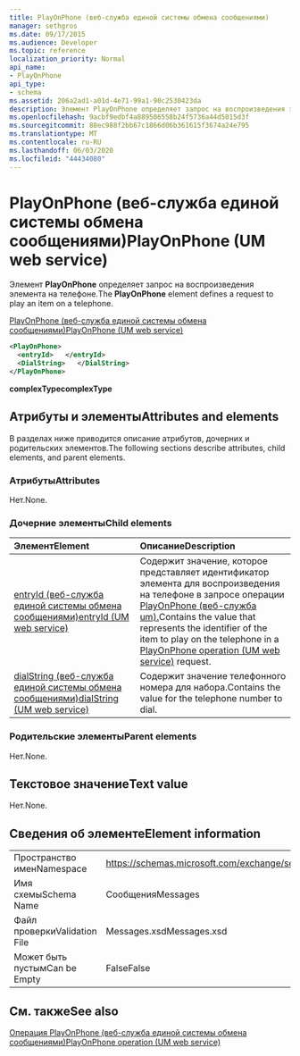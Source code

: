 ```yaml
---
title: PlayOnPhone (веб-служба единой системы обмена сообщениями)
manager: sethgros
ms.date: 09/17/2015
ms.audience: Developer
ms.topic: reference
localization_priority: Normal
api_name:
- PlayOnPhone
api_type:
- schema
ms.assetid: 206a2ad1-a01d-4e71-99a1-90c2530423da
description: Элемент PlayOnPhone определяет запрос на воспроизведения элемента на телефоне.
ms.openlocfilehash: 9acbf9edbf4a889506558b24f5736a44d5015d3f
ms.sourcegitcommit: 88ec988f2bb67c1866d06b361615f3674a24e795
ms.translationtype: MT
ms.contentlocale: ru-RU
ms.lasthandoff: 06/03/2020
ms.locfileid: "44434080"
---
```

# <a name="playonphone-um-web-service"></a><span data-ttu-id="fc963-103">PlayOnPhone (веб-служба единой системы обмена сообщениями)</span><span class="sxs-lookup"><span data-stu-id="fc963-103">PlayOnPhone (UM web service)</span></span>

<span data-ttu-id="fc963-104">Элемент **PlayOnPhone** определяет запрос на воспроизведения элемента на телефоне.</span><span class="sxs-lookup"><span data-stu-id="fc963-104">The **PlayOnPhone** element defines a request to play an item on a telephone.</span></span> 
  
[<span data-ttu-id="fc963-105">PlayOnPhone (веб-служба единой системы обмена сообщениями)</span><span class="sxs-lookup"><span data-stu-id="fc963-105">PlayOnPhone (UM web service)</span></span>](playonphone-um-web-service.md)
  
```xml
<PlayOnPhone>
  <entryId>   </entryId>
  <DialString>   </DialString>
</PlayOnPhone>
```

 <span data-ttu-id="fc963-106">**complexType**</span><span class="sxs-lookup"><span data-stu-id="fc963-106">**complexType**</span></span>
## <a name="attributes-and-elements"></a><span data-ttu-id="fc963-107">Атрибуты и элементы</span><span class="sxs-lookup"><span data-stu-id="fc963-107">Attributes and elements</span></span>

<span data-ttu-id="fc963-108">В разделах ниже приводится описание атрибутов, дочерних и родительских элементов.</span><span class="sxs-lookup"><span data-stu-id="fc963-108">The following sections describe attributes, child elements, and parent elements.</span></span>
  
### <a name="attributes"></a><span data-ttu-id="fc963-109">Атрибуты</span><span class="sxs-lookup"><span data-stu-id="fc963-109">Attributes</span></span>

<span data-ttu-id="fc963-110">Нет.</span><span class="sxs-lookup"><span data-stu-id="fc963-110">None.</span></span>
  
### <a name="child-elements"></a><span data-ttu-id="fc963-111">Дочерние элементы</span><span class="sxs-lookup"><span data-stu-id="fc963-111">Child elements</span></span>

|<span data-ttu-id="fc963-112">**Элемент**</span><span class="sxs-lookup"><span data-stu-id="fc963-112">**Element**</span></span>|<span data-ttu-id="fc963-113">**Описание**</span><span class="sxs-lookup"><span data-stu-id="fc963-113">**Description**</span></span>|
|:-----|:-----|
|[<span data-ttu-id="fc963-114">entryId (веб-служба единой системы обмена сообщениями)</span><span class="sxs-lookup"><span data-stu-id="fc963-114">entryId (UM web service)</span></span>](entryid-um-web-service.md) <br/> |<span data-ttu-id="fc963-115">Содержит значение, которое представляет идентификатор элемента для воспроизведения на телефоне в запросе операции [PlayOnPhone (веб-служба um).](playonphone-operation-um-web-service.md)</span><span class="sxs-lookup"><span data-stu-id="fc963-115">Contains the value that represents the identifier of the item to play on the telephone in a [PlayOnPhone operation (UM web service)](playonphone-operation-um-web-service.md) request.</span></span>  <br/> |
|[<span data-ttu-id="fc963-116">dialString (веб-служба единой системы обмена сообщениями)</span><span class="sxs-lookup"><span data-stu-id="fc963-116">dialString (UM web service)</span></span>](dialstring-um-web-service.md) <br/> |<span data-ttu-id="fc963-117">Содержит значение телефонного номера для набора.</span><span class="sxs-lookup"><span data-stu-id="fc963-117">Contains the value for the telephone number to dial.</span></span>  <br/> |
   
### <a name="parent-elements"></a><span data-ttu-id="fc963-118">Родительские элементы</span><span class="sxs-lookup"><span data-stu-id="fc963-118">Parent elements</span></span>

<span data-ttu-id="fc963-119">Нет.</span><span class="sxs-lookup"><span data-stu-id="fc963-119">None.</span></span>
  
## <a name="text-value"></a><span data-ttu-id="fc963-120">Текстовое значение</span><span class="sxs-lookup"><span data-stu-id="fc963-120">Text value</span></span>

<span data-ttu-id="fc963-121">Нет.</span><span class="sxs-lookup"><span data-stu-id="fc963-121">None.</span></span>
  
## <a name="element-information"></a><span data-ttu-id="fc963-122">Сведения об элементе</span><span class="sxs-lookup"><span data-stu-id="fc963-122">Element information</span></span>

|||
|:-----|:-----|
|<span data-ttu-id="fc963-123">Пространство имен</span><span class="sxs-lookup"><span data-stu-id="fc963-123">Namespace</span></span>  <br/> |https://schemas.microsoft.com/exchange/services/2006/messages  <br/> |
|<span data-ttu-id="fc963-124">Имя схемы</span><span class="sxs-lookup"><span data-stu-id="fc963-124">Schema Name</span></span>  <br/> |<span data-ttu-id="fc963-125">Сообщения</span><span class="sxs-lookup"><span data-stu-id="fc963-125">Messages</span></span>  <br/> |
|<span data-ttu-id="fc963-126">Файл проверки</span><span class="sxs-lookup"><span data-stu-id="fc963-126">Validation File</span></span>  <br/> |<span data-ttu-id="fc963-127">Messages.xsd</span><span class="sxs-lookup"><span data-stu-id="fc963-127">Messages.xsd</span></span>  <br/> |
|<span data-ttu-id="fc963-128">Может быть пустым</span><span class="sxs-lookup"><span data-stu-id="fc963-128">Can be Empty</span></span>  <br/> |<span data-ttu-id="fc963-129">False</span><span class="sxs-lookup"><span data-stu-id="fc963-129">False</span></span>  <br/> |
   
## <a name="see-also"></a><span data-ttu-id="fc963-130">См. также</span><span class="sxs-lookup"><span data-stu-id="fc963-130">See also</span></span>



[<span data-ttu-id="fc963-131">Операция PlayOnPhone (веб-служба единой системы обмена сообщениями)</span><span class="sxs-lookup"><span data-stu-id="fc963-131">PlayOnPhone operation (UM web service)</span></span>](playonphone-operation-um-web-service.md)

